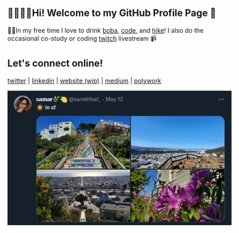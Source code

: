 ## 👋👩🏻‍💻Hi! Welcome to my GitHub Profile Page 🥰


💖💕In my free time I love to drink [boba](https://twitter.com/samkitkat_/status/1379207293057699842?s=20&t=lQw9jHmHvlB0GW7coMjB2A), [code](https://twitter.com/samkitkat_/status/1439868772676816899?s=20&t=lQw9jHmHvlB0GW7coMjB2A), and [hike](https://twitter.com/samkitkat_/status/1501027965739708418?s=20&t=lQw9jHmHvlB0GW7coMjB2A)! I also do the occasional co-study or coding [twitch](https://www.twitch.tv/samkitkat) livestream 📹

## Let's connect online!
[twitter](https://twitter.com/sbarakitkat) | [linkedin](https://linkedin.com/in/sbarakikat) | [website (wip)](https://samkitkat.github.io/) | [medium](https://medium.com/@sbarakitkat) | [polywork](https://www.polywork.com/samkitkat)

![tweet](tweet1.png) 

<!--
**samkitkat/samkitkat** is a ✨ _special_ ✨ repository because its `README.md` (this file) appears on your GitHub profile.

Here are some ideas to get you started:

- 🔭 I’m currently working on ...
- 🌱 I’m currently learning ...
- 👯 I’m looking to collaborate on ...
- 🤔 I’m looking for help with ...
- 💬 Ask me about ...
- 📫 How to reach me: ...
- 😄 Pronouns: ...
- ⚡ Fun fact: ...
-->
